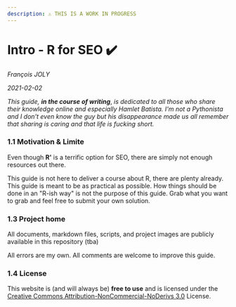 ```yaml
---
description: ⚠️ THIS IS A WORK IN PROGRESS
---
```


# Intro - R for SEO ✔️

_François JOLY_

_2021-02-02_

_This guide, **in the course of writing**_, _is dedicated to all those who share their knowledge online and especially Hamlet Batista. I'm not a  Pythonista and I don't even know the guy but his disappearance made us all remember that sharing is caring and that life is fucking short._

### 1.1 Motivation & Limite

Even though **R'**  is a terrific option for SEO, there are simply not enough resources out there. 

This guide is not here to deliver a course about R, there are plenty already. This guide is meant to be as practical as possible. How things should be done in an "R-ish way" is not the purpose of this guide. Grab what you want to grab and feel free to submit your own solution.

### 1.3 Project home

All documents, markdown files, scripts, and project images are publicly available in this repository \(tba\)

All errors are my own. All comments are welcome to improve this guide.

### 1.4 License

This website is \(and will always be\) **free to use** and is licensed under the [Creative Commons Attribution-NonCommercial-NoDerivs 3.0](http://creativecommons.org/licenses/by-nc-nd/3.0/us/) License.

